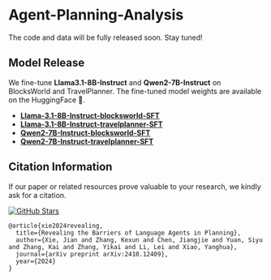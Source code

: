 # Agent-Planning-Analysis

The code and data will be fully released soon. Stay tuned!



## Model Release

We fine-tune **Llama3.1-8B-Instruct** and **Qwen2-7B-Instruct** on BlocksWorld and TravelPlanner. The fine-tuned model weights are available on the HuggingFace 🤗.

- **[Llama-3.1-8B-Instruct-blocksworld-SFT](https://huggingface.co/hsaest/Llama-3.1-8B-Instruct-blocksworld-SFT)**
- **[Llama-3.1-8B-Instruct-travelplanner-SFT](https://huggingface.co/hsaest/Llama-3.1-8B-Instruct-travelplanner-SFT)**
- **[Qwen2-7B-Instruct-blocksworld-SFT](https://huggingface.co/hsaest/Qwen2-7B-Instruct-blocksworld-SFT)**
- **[Qwen2-7B-Instruct-travelplanner-SFT](https://huggingface.co/hsaest/Qwen2-7B-Instruct-travelplanner-SFT)**

## Citation Information

If our paper or related resources prove valuable to your research, we kindly ask for a citation. 

<a href="https://github.com/hsaest/Agent-Planning-Analysis"><img src="https://img.shields.io/github/stars/hsaest/Agent-Planning-Analysis?style=social&label=Agent-Planning-Analysis" alt="GitHub Stars"></a>

```
@article{xie2024revealing,
  title={Revealing the Barriers of Language Agents in Planning},
  author={Xie, Jian and Zhang, Kexun and Chen, Jiangjie and Yuan, Siyu and Zhang, Kai and Zhang, Yikai and Li, Lei and Xiao, Yanghua},
  journal={arXiv preprint arXiv:2410.12409},
  year={2024}
}
```
